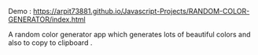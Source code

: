 Demo : https://arpit73881.github.io/Javascript-Projects/RANDOM-COLOR-GENERATOR/index.html

A random color generator app which generates lots of beautiful colors and also to copy to clipboard . 
